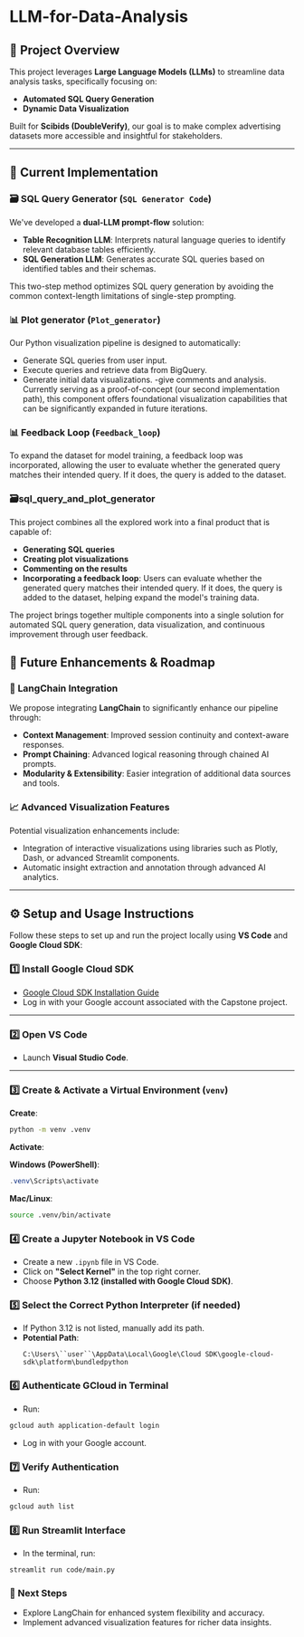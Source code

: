 # LLM-for-Data-Analysis

## 📌 Project Overview

This project leverages **Large Language Models (LLMs)** to streamline data analysis tasks, specifically focusing on:

- **Automated SQL Query Generation**
- **Dynamic Data Visualization**

Built for **Scibids (DoubleVerify)**, our goal is to make complex advertising datasets more accessible and insightful for stakeholders.

---

## 🔧 Current Implementation

### 🗃️ SQL Query Generator (`SQL Generator Code`)

We've developed a **dual-LLM prompt-flow** solution:

- **Table Recognition LLM**: Interprets natural language queries to identify relevant database tables efficiently.
- **SQL Generation LLM**: Generates accurate SQL queries based on identified tables and their schemas.

This two-step method optimizes SQL query generation by avoiding the common context-length limitations of single-step prompting.

### 📊 Plot generator (`Plot_generator`)

Our Python visualization pipeline is designed to automatically:

- Generate SQL queries from user input.
- Execute queries and retrieve data from BigQuery.
- Generate initial data visualizations.
-give comments and analysis.
Currently serving as a proof-of-concept (our second implementation path), this component offers foundational visualization capabilities that can be significantly expanded in future iterations.

### 📊 Feedback Loop (`Feedback_loop`)
To expand the dataset for model training, a feedback loop was incorporated, allowing the user to evaluate whether the generated query matches their intended query. If it does, the query is added to the dataset.

### 🗃️sql_query_and_plot_generator

This project combines all the explored work into a final product that is capable of:

- **Generating SQL queries**  
- **Creating plot visualizations**  
- **Commenting on the results**  
- **Incorporating a feedback loop**: Users can evaluate whether the generated query matches their intended query. If it does, the query is added to the dataset, helping expand the model's training data.

The project brings together multiple components into a single solution for automated SQL query generation, data visualization, and continuous improvement through user feedback.


## 🔮 Future Enhancements & Roadmap

### 🌟 LangChain Integration

We propose integrating **LangChain** to significantly enhance our pipeline through:

- **Context Management**: Improved session continuity and context-aware responses.
- **Prompt Chaining**: Advanced logical reasoning through chained AI prompts.
- **Modularity & Extensibility**: Easier integration of additional data sources and tools.

### 📈 Advanced Visualization Features

Potential visualization enhancements include:

- Integration of interactive visualizations using libraries such as Plotly, Dash, or advanced Streamlit components.
- Automatic insight extraction and annotation through advanced AI analytics.

---

## ⚙️ Setup and Usage Instructions

Follow these steps to set up and run the project locally using **VS Code** and **Google Cloud SDK**:

### **1️⃣ Install Google Cloud SDK**
- [Google Cloud SDK Installation Guide](https://cloud.google.com/sdk/docs/install)
- Log in with your Google account associated with the Capstone project.

---

### **2️⃣ Open VS Code**
- Launch **Visual Studio Code**.

---

### **3️⃣ Create & Activate a Virtual Environment (`venv`)**

**Create**:
```bash
python -m venv .venv
```

**Activate**:

**Windows (PowerShell)**:
```powershell
.venv\Scripts\activate
```

**Mac/Linux**:
```bash
source .venv/bin/activate
```

### **4️⃣ Create a Jupyter Notebook in VS Code**
- Create a new `.ipynb` file in VS Code.
- Click on **"Select Kernel"** in the top right corner.
- Choose **Python 3.12 (installed with Google Cloud SDK)**.

### **5️⃣ Select the Correct Python Interpreter (if needed)**
- If Python 3.12 is not listed, manually add its path.
- **Potential Path**:  
  ```
  C:\Users\``user``\AppData\Local\Google\Cloud SDK\google-cloud-sdk\platform\bundledpython
  ```

### **6️⃣ Authenticate GCloud in Terminal**
- Run:
```bash
gcloud auth application-default login
```
- Log in with your Google account.

### **7️⃣ Verify Authentication**
- Run:
```bash
gcloud auth list
```

### **8️⃣ Run Streamlit Interface**
- In the terminal, run:
```bash
streamlit run code/main.py
```

### 🚩 Next Steps
- Explore LangChain for enhanced system flexibility and accuracy.
- Implement advanced visualization features for richer data insights.
